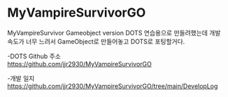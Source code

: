 # MyVampireSurvivorGO
MyVampireSurvivor Gameobject version
DOTS 연습용으로 만들려했는데 개발 속도가 너무 느려서 GameObject로 만들어놓고 DOTS로 포팅할거다.

-DOTS Github 주소 </br>
https://github.com/jjr2930/MyVampireSurvivorGO

-개발 일지
https://github.com/jjr2930/MyVampireSurvivorGO/tree/main/DevelopLog
